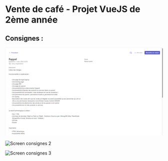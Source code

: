 # Vente de café - Projet VueJS de 2ème année
## Consignes : 
![Screen consignes 1](/images-readme/image.png)

![Screen consignes 2](/images-readme/image1.png)

![Screen consignes 3](/images-readme/image2.png)
